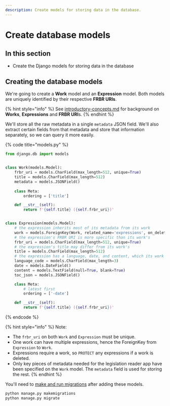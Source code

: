 ```yaml
---
description: Create models for storing data in the database.
---
```


# Create database models

## In this section

* Create the Django models for storing data in the database

## Creating the database models

We're going to create a **Work** model and an **Expression** model. Both models are uniquely identified by their respective **FRBR URIs**.

{% hint style="info" %}
See [introductory-concepts.md](introductory-concepts.md "mention") for background on **Works**, **Expressions** and **FRBR URI**s.
{% endhint %}

We'll store all the raw metadata in a single `metadata` JSON field. We'll also extract certain fields from that metadata and store that information separately, so we can query it more easily.

{% code title="models.py" %}
```python
from django.db import models


class Work(models.Model):
    frbr_uri = models.CharField(max_length=512, unique=True)
    title = models.CharField(max_length=512)
    metadata = models.JSONField()
        
    class Meta:
        ordering = ['title']

    def __str__(self):
        return f'{self.title} ({self.frbr_uri})'


class Expression(models.Model):
    # the expression inherits most of its metadata from its work
    work = models.ForeignKey(Work, related_name='expressions', on_delete=models.PROTECT)
    # the expression's FRBR URI is more specific than its work's
    frbr_uri = models.CharField(max_length=512, unique=True)
    # the expression's title may differ from its work's
    title = models.CharField(max_length=512)
    # the expression has a language, date, and content, which its work doesn't have
    language_code = models.CharField(max_length=3)
    date = models.DateField()
    content = models.TextField(null=True, blank=True)
    toc_json = models.JSONField()

    class Meta:
        # latest first
        ordering = ['-date']

    def __str__(self):
        return f'{self.title} ({self.frbr_uri})'

```
{% endcode %}

{% hint style="info" %}
Note:

* The `frbr_uri` on both `Work` and `Expression` must be unique.
* One work can have multiple expressions, hence the ForeignKey from `Expression` to `Work`.
* Expressions require a work, so `PROTECT` any expressions if a work is deleted.
* Only key pieces of metadata needed for the legislation reader app have been specified on the `Work` model. The `metadata` field is used for storing the rest.
{% endhint %}

You'll need to [make and run migrations](https://docs.djangoproject.com/en/3.2/intro/tutorial02/#activating-models) after adding these models.

```sh
python manage.py makemigrations
python manage.py migrate
```
